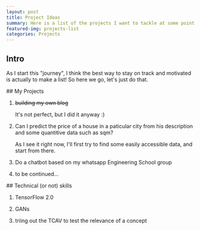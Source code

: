 ```yaml
---
layout: post
title: Project Ideas
summary: Here is a list of the projects I want to tackle at some point.
featured-img: projects-list
categories: Projects
---
```


## Intro

As I start this "journey", I think the best way to stay on track and motivated is actually to make a list!
So here we go, let's just do that.


<a name="projects"/>
## My Projects

1. ~~building my own blog~~

   It's not perfect, but I did it anyway :)  

1. Can I predict the price of a house in a paticular city from his description and some quantitive data such as sqm?

   As I see it right now, I'll first try to find some easily accessible data, and start from there.  

2. Do a chatbot based on my whatsapp Engineering School group

3. to be continued...



<a name="skills"/>
## Technical (or not) skills

1. TensorFlow 2.0

2. GANs

3. triing out the TCAV to test the relevance of a concept


